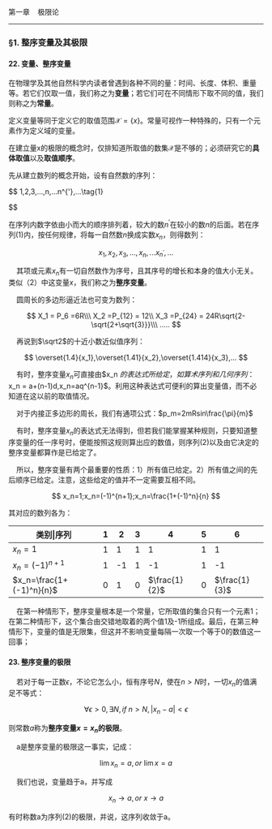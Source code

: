 第一章    极限论

---

### §1. 整序变量及其极限

#### 22. 变量、整序变量

在物理学及其他自然科学内读者曾遇到各种不同的量：时间、长度、体积、重量等。若它们仅取一值，我们称之为**变量**；若它们可在不同情形下取不同的值，我们则称之为**常量**。

定义变量等同于定义它的取值范围$\mathcal{X} = \{x\}$。常量可视作一种特殊的，只有一个元素作为定义域的变量。

在建立量x的极限的概念时，仅排知道所取值的数集$\mathcal{X}$是不够的；必须研究它的**具体取值**以及**取值顺序**。

先从建立数列的概念开始，设有自然数的序列：

$$
1,2,3,...,n,...n^{'},...\tag{1}

$$

在序列内数字依由小而大的顺序排列着，较大的数$n^{'}$在较小的数$n$的后面。若在序列$(1)$内，按任何规律，将每一自然数$n$换成实数$x_n$，则得数列：

$$
x_1,x_2,x_3,...,x_n,...x_{n^{'}},...\tag{2}
$$

    其项或元素$x_n$有一切自然数作为序号，且其序号的增长和本身的值大小无关。类似（2）中这变量$x$，我们称之为**整序变量**。

    圆周长的多边形逼近法也可变为数列：

$$
X_1 = P_6 =6R\\\
 X_2 =P_{12} = 12\\
X_3 =P_{24} = 24R\sqrt{2-\sqrt{2+\sqrt{3}}}\\\
.....
$$

    再说到$\sqrt2$的十近小数近似值序列：

$$
\overset{1.4}{x_1},\overset{1.41}{x_2},\overset{1.414}{x_3},...
$$

    有时，整序变量$x_n$可直接由$x_n $的表达式所给定，如算术序列和几何序列：$x_n = a+(n-1)d,x_n=aq^{n-1}$。利用这种表达式可便利的算出变量值，而不必知道在这以前的取值情况。

    对于内接正多边形的周长，我们有通项公式：$p_m=2mRsin\frac{\pi}{m}$

    有时，整序变量$x_n$的表达式无法得到，但若我们能掌握某种规则，只要知道整序变量的任一序号时，便能按照这规则算出应的数值，则序列$(2)$以及由它决定的整序变量都算作是已给定了。

    所以，整序变量有两个最重要的性质：1）所有值已给定。2）所有值之间的先后顺序已给定。注意，这些给定的值并不一定需要互相不同。

$$
x_n=1;x_n=(-1)^{n+1};x_n=\frac{1+(-1)^n}{n}
$$

其对应的数列各为：

| 类别\|序列                   | 1   | 2   | 3   | 4             | 5   | 6             |
| ------------------------ | --- | --- | --- | ------------- | --- | ------------- |
| $x_n=1$                  | 1   | 1   | 1   | 1             | 1   | 1             |
| $x_n=(-1)^{n+1}$         | 1   | -1  | 1   | -1            | 1   | -1            |
| $x_n=\frac{1+(-1)^n}{n}$ | 0   | 1   | 0   | $\frac{1}{2}$ | 0   | $\frac{1}{3}$ |

    在第一种情形下，整序变量根本是一个常量，它所取值的集合只有一个元素1；在第二种情形下，这个集合由交错地取着的两个值1及-1所组成。最后，在第三种情形下，变量的值是无限集，但这并不影响变量每隔一次取一个等于0的数值这一回事；

#### 23. 整序变量的极限

    若对于每一正数$\epsilon$，不论它怎么小，恒有序号$N$，使在$n>N$时，一切$x_n$的值满足不等式：

$$
\forall \epsilon>0,\exists N,if \ n>N, |x_n-a|<\epsilon \tag{3}
$$

则常数$a$称为**整序变量$x=x_n$的极限**。

    a是整序变量的极限这一事实，记成：

$$
\lim x_n =a,or\  \lim x = a
$$

    我们也说，变量趋于a，并写成

$$
x_n \to a,or \ x\to a
$$

有时称数a为序列(2)的极限，并说，这序列收敛于a。
